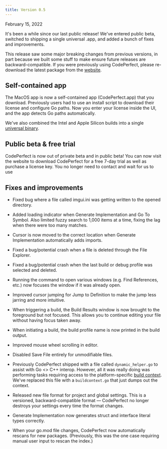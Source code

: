 ```yaml
---
title: Version 0.5
---
```


February 15, 2022

It's been a while since our last public release! We've entered public beta,
switched to shipping a single universal .app, and added a bunch of fixes and
improvements.

This release saw some major breaking changes from previous versions, in part
because we built some stuff to make ensure future releases are
backward-compatible. If you were previously using CodePerfect, please
re-download the latest package from the
[website](https://codeperfect95.com/download).

## Self-contained app

The MacOS app is now a self-contained app (CodePerfect.app) that you download.
Previously users had to use an install script to download their license and
configure Go paths. Now you enter your license inside the UI, and the app
detects Go paths automatically.

We've also combined the Intel and Apple Silicon builds into a single
[universal binary](https://developer.apple.com/documentation/apple-silicon/building-a-universal-macos-binary).

## Public beta &amp; free trial

CodePerfect is now out of private beta and in public beta! You can now visit the
website to download CodePerfect for a free 7-day trial as well as purchase a
license key. You no longer need to contact and wait for us to use

## Fixes and improvements

- Fixed bug where a file called imgui.ini was getting written to the opened
  directory.

- Added loading indicator when Generate Implementation and Go To Symbol. Also
  limited fuzzy search to 1,000 items at a time, fixing the lag when there were
  too many matches.

- Cursor is now moved to the correct location when Generate Implementation
  automatically adds imports.

- Fixed a bug/potential crash when a file is deleted through the File Explorer.

- Fixed a bug/potential crash when the last build or debug profile was selected
  and deleted.

- Running the command to open various windows (e.g. Find References, etc.) now
  focuses the window if it was already open.

- Improved cursor jumping for Jump to Definition to make the jump less jarring
  and more intuitive.

- When triggering a build, the Build Results window is now brought to the
  foreground but not focused. This allows you to continue editing your file
  without having focus taken away.

- When initiating a build, the build profile name is now printed in the build
  output.

- Improved mouse wheel scrolling in editor.

- Disabled Save File entirely for unmodifiable files.

- Previously CodePerfect shipped with a file called `dynamic_helper.go` to
  assist with Go &lt;&gt; C++ interop. However, all it was really doing was
  performing tasks requiring access to the platform-specific
  [build context](https://pkg.go.dev/go/build#Context). We've replaced this file
  with a `buildcontext.go` that just dumps out the context.

- Released new file format for project and global settings. This is a versioned,
  backward-compatible format &mdash; CodePerfect no longer destroys your
  settings every time the format changes.

- Generate Implementation now generates struct and interface literal types
  correctly.

- When your go.mod file changes, CodePerfect now automatically rescans for new
  packages. (Previously, this was the one case requiring manual user input to
  rescan the index.)
